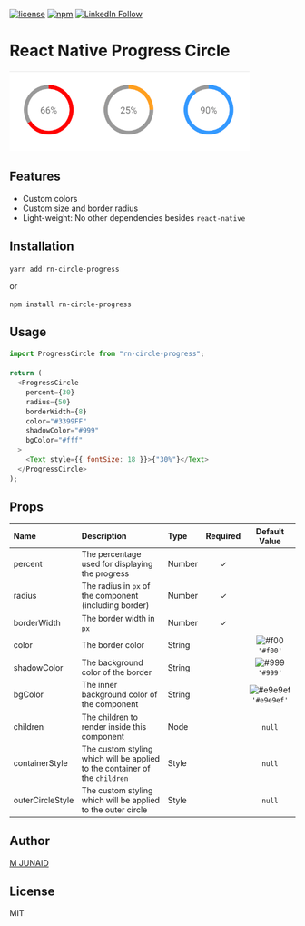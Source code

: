 [![license](https://img.shields.io/github/license/mashape/apistatus.svg)]()
[![npm](https://img.shields.io/npm/dt/rn-circle-progress.svg)](https://www.npmjs.com/package/rn-circle-progress)
[![LinkedIn Follow](https://img.shields.io/badge/LinkedIn-Connect-blue?style=social&logo=linkedin)](https://www.linkedin.com/in/mj-juanaid-7358b5216/)

# React Native Progress Circle

![React Native Progress Circles](/README/featured.png?raw=true "React Native Progress Circles")

## Features

- Custom colors
- Custom size and border radius
- Light-weight: No other dependencies besides `react-native`

## Installation

`yarn add rn-circle-progress`

or

`npm install rn-circle-progress`

## Usage

```javascript
import ProgressCircle from "rn-circle-progress";

return (
  <ProgressCircle
    percent={30}
    radius={50}
    borderWidth={8}
    color="#3399FF"
    shadowColor="#999"
    bgColor="#fff"
  >
    <Text style={{ fontSize: 18 }}>{"30%"}</Text>
  </ProgressCircle>
);
```

## Props

| Name             | Description                                                                 | Type   | Required |                            Default Value                             |
| :--------------- | :-------------------------------------------------------------------------- | :----- | :------: | :------------------------------------------------------------------: |
| percent          | The percentage used for displaying the progress                             | Number |    ✓     |                                                                      |
| radius           | The radius in `px` of the component (including border)                      | Number |    ✓     |                                                                      |
| borderWidth      | The border width in `px`                                                    | Number |    ✓     |                                                                      |
| color            | The border color                                                            | String |          |     ![#f00](https://placehold.it/15/f00/000000?text=+) `'#f00'`      |
| shadowColor      | The background color of the border                                          | String |          |     ![#999](https://placehold.it/15/999/000000?text=+) `'#999'`      |
| bgColor          | The inner background color of the component                                 | String |          | ![#e9e9ef](https://placehold.it/15/e9e9ef/000000?text=+) `'#e9e9ef'` |
| children         | The children to render inside this component                                | Node   |          |                                `null`                                |
| containerStyle   | The custom styling which will be applied to the container of the `children` | Style  |          |                                `null`                                |
| outerCircleStyle | The custom styling which will be applied to the outer circle                | Style  |          |                                `null`                                |

## Author

[M JUNAID](https://dev-junaid-portfolio-v2.vercel.app/)

## License

MIT
